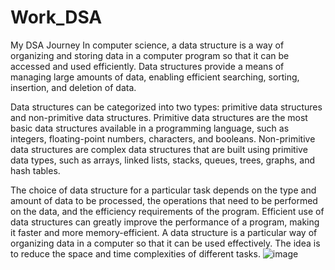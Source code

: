 # Work_DSA
My DSA Journey
In computer science, a data structure is a way of organizing and storing data in a computer program so that it can be accessed and used efficiently. Data structures provide a means of managing large amounts of data, enabling efficient searching, sorting, insertion, and deletion of data.

Data structures can be categorized into two types: primitive data structures and non-primitive data structures. Primitive data structures are the most basic data structures available in a programming language, such as integers, floating-point numbers, characters, and booleans. Non-primitive data structures are complex data structures that are built using primitive data types, such as arrays, linked lists, stacks, queues, trees, graphs, and hash tables.

The choice of data structure for a particular task depends on the type and amount of data to be processed, the operations that need to be performed on the data, and the efficiency requirements of the program. Efficient use of data structures can greatly improve the performance of a program, making it faster and more memory-efficient. A data structure is a particular way of organizing data in a computer so that it can be used effectively. The idea is to reduce the space and time complexities of different tasks. 
![image](https://github.com/AtifSayeed/Work_DSA/assets/85532890/ff21426a-366d-4552-814c-c0d0337ad5eb)
